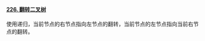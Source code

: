 #### [226. 翻转二叉树](https://leetcode-cn.com/problems/invert-binary-tree/)

使用递归，当前节点的右节点指向左节点的翻转，当前节点的左节点指向当前右节点的翻转。

